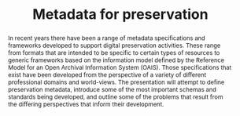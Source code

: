 ---
abstract: In recent years there have been a range of metadata specifications and frameworks
  developed to support digital preservation activities. These range from formats that
  are intended to be specific to certain types of resources to generic frameworks
  based on the information model defined by the Reference Model for an Open Archival
  Information System (OAIS). Those specifications that exist have been developed from
  the perspective of a variety of different professional domains and world-views.
  The presentation will attempt to define preservation metadata, introduce some of
  the most important schemas and standards being developed, and outline some of the
  problems that result from the differing perspectives that inform their development.
creators:
- Day, Michael
date: null
document_url: https://services.phaidra.univie.ac.at/api/object/o:294997/download
grand_parent: iPRES
institutions: []
keywords:
- beijing
landing_page_url: https://phaidra.univie.ac.at/o:294997
language: eng
layout: publication
license: CC BY-SA 3.0 AT
notes_url: null
parent: iPRES 2004
publication_type: presentation
size: 107675
slides_url: null
source_name: iPRES
stream_url: null
title: Metadata for preservation
year: 2004
---